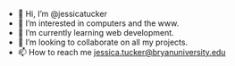 - 👋 Hi, I’m @jessicatucker
- 👀 I’m interested in computers and the www.
- 🌱 I’m currently learning web development.
- 💞️ I’m looking to collaborate on all my projects.
- 📫 How to reach me jessica.tucker@bryanuniversity.edu

<!---
jessicatucker/jessicatucker is a ✨ special ✨ repository because its `README.md` (this file) appears on your GitHub profile.
You can click the Preview link to take a look at your changes.
--->
